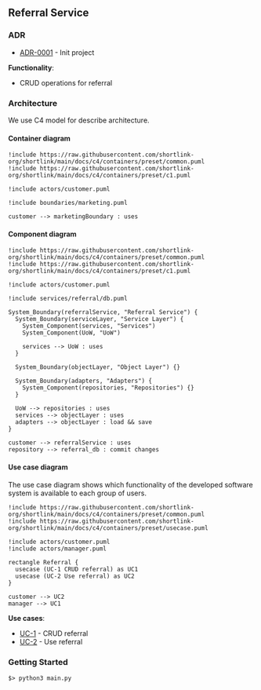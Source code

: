 ## Referral Service

### ADR

- [ADR-0001](./docs/ADR/decisions/0001-init.md) - Init project

**Functionality**:

  * CRUD operations for referral

### Architecture

We use C4 model for describe architecture.

#### Container diagram

```plantuml
!include https://raw.githubusercontent.com/shortlink-org/shortlink/main/docs/c4/containers/preset/common.puml
!include https://raw.githubusercontent.com/shortlink-org/shortlink/main/docs/c4/containers/preset/c1.puml

!include actors/customer.puml

!include boundaries/marketing.puml

customer --> marketingBoundary : uses
```

#### Component diagram

```plantuml
!include https://raw.githubusercontent.com/shortlink-org/shortlink/main/docs/c4/containers/preset/common.puml
!include https://raw.githubusercontent.com/shortlink-org/shortlink/main/docs/c4/containers/preset/c1.puml

!include actors/customer.puml

!include services/referral/db.puml

System_Boundary(referralService, "Referral Service") {
  System_Boundary(serviceLayer, "Service Layer") {
    System_Component(services, "Services")
    System_Component(UoW, "UoW")
    
    services --> UoW : uses
  }
  
  System_Boundary(objectLayer, "Object Layer") {}
  
  System_Boundary(adapters, "Adapters") {
    System_Component(repositories, "Repositories") {}
  }
  
  UoW --> repositories : uses
  services --> objectLayer : uses
  adapters --> objectLayer : load && save
}

customer --> referralService : uses
repository --> referral_db : commit changes
```

#### Use case diagram

The use case diagram shows which functionality of the developed software system is
available to each group of users.

```plantuml
!include https://raw.githubusercontent.com/shortlink-org/shortlink/main/docs/c4/containers/preset/common.puml
!include https://raw.githubusercontent.com/shortlink-org/shortlink/main/docs/c4/containers/preset/usecase.puml

!include actors/customer.puml
!include actors/manager.puml

rectangle Referral {
  usecase (UC-1 CRUD referral) as UC1
  usecase (UC-2 Use referral) as UC2
}

customer --> UC2
manager --> UC1
```

**Use cases**:

- [UC-1](./application/crud_referral/README.md) - CRUD referral
- [UC-2](./application/use_referral/README.md) - Use referral

### Getting Started

```
$> python3 main.py
```
